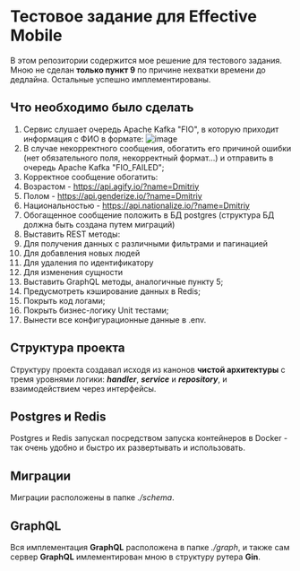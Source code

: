 # Тестовое задание для Effective Mobile
В этом репозитории содержится мое решение для тестового задания. 
Мною не сделан **только пункт 9** по причине нехватки времени до дедлайна. Остальные успешно имплементированы.

## Что необходимо было сделать
1) Сервис слушает очередь Apache Kafka "FIO", в которую приходит информация с ФИО в формате:
![image](https://github.com/Waldemarsch/eff_mob_test/assets/66421136/88974aec-4fd1-4b0c-894a-7caf97c5dd22)
2) В случае некорректного сообщения, обогатить его причиной ошибки (нет обязательного поля, некорректный формат...) и отправить в очередь Apache Kafka "FIO_FAILED";
3) Корректное сообщение обогатить:
  1) Возрастом - https://api.agify.io/?name=Dmitriy
  2) Полом - https://api.genderize.io/?name=Dmitriy
  3) Национальностью - https://api.nationalize.io/?name=Dmitriy
4) Обогащенное сообщение положить в БД postgres (структура БД должна быть создана путем миграций)
5) Выставить REST методы:
  1) Для получения данных с различными фильтрами и пагинацией
  2) Для добавления новых людей
  3) Для удаления по идентификатору
  4) Для изменения сущности
6) Выставить GraphQL методы, аналогичные пункту 5;
7) Предусмотреть кэширование данных в Redis;
8) Покрыть код логами;
9) Покрыть бизнес-логику Unit тестами;
10) Вынести все конфигурационные данные в .env.


## Структура проекта

Структуру проекта создавал исходя из канонов **чистой архитектуры** с тремя уровнями логики: ***handler***, ***service*** и ***repository***, и взаимодействием через интерфейсы.

## Postgres и Redis

Postgres и Redis запускал посредством запуска контейнеров в Docker - так очень удобно и быстро их развертывать и использовать.

## Миграции

Миграции расположены в папке *./schema*.

## GraphQL

Вся имплементация **GraphQL** расположена в папке *./graph*, и также сам сервер **GraphQL** имлементирован мною в структуру рутера **Gin**.

